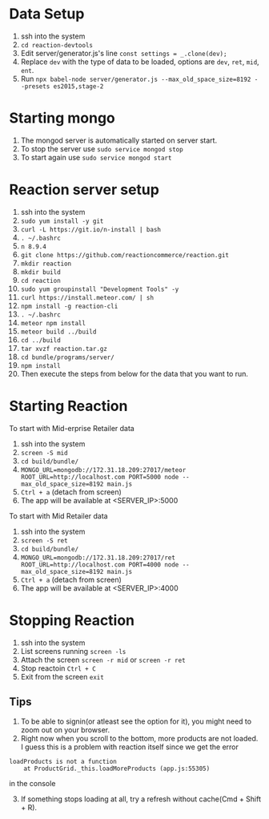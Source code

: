 # Data Setup
1. ssh into the system
2. `cd reaction-devtools`
3. Edit server/generator.js's line `const settings = _.clone(dev);`
4. Replace `dev` with the type of data to be loaded, options are `dev`, `ret`, `mid`, `ent`.
5. Run `npx babel-node server/generator.js --max_old_space_size=8192 --presets es2015,stage-2`

# Starting mongo
1. The mongod server is automatically started on server start.
1. To stop the server use `sudo service mongod stop`
1. To start again use `sudo service mongod start`

# Reaction server setup
1. ssh into the system
1. `sudo yum install -y git`
1. `curl -L https://git.io/n-install | bash`
1. `. ~/.bashrc`
1. `n 8.9.4`
1. `git clone https://github.com/reactioncommerce/reaction.git`
1. `mkdir reaction`
1. `mkdir build`
1. `cd reaction`
1. `sudo yum groupinstall "Development Tools" -y`
1. `curl https://install.meteor.com/ | sh`
1. `npm install -g reaction-cli`
1. `. ~/.bashrc`
1. `meteor npm install`
1. `meteor build ../build`
1. `cd ../build`
1. `tar xvzf reaction.tar.gz`
1. `cd bundle/programs/server/`
1. `npm install`
1. Then execute the steps from below for the data that you want to run.

# Starting Reaction
To start with Mid-erprise Retailer data
1. ssh into the system
1. `screen -S mid`
1. `cd build/bundle/`
1. `MONGO_URL=mongodb://172.31.18.209:27017/meteor ROOT_URL=http://localhost.com PORT=5000 node --max_old_space_size=8192 main.js`
1. `Ctrl + a` (detach from screen)
1. The app will be available at <SERVER_IP>:5000

To start with Mid Retailer data
1. ssh into the system
1. `screen -S ret`
1. `cd build/bundle/`
1. `MONGO_URL=mongodb://172.31.18.209:27017/ret ROOT_URL=http://localhost.com PORT=4000 node --max_old_space_size=8192 main.js`
1. `Ctrl + a` (detach from screen)
1. The app will be available at <SERVER_IP>:4000

# Stopping Reaction
1. ssh into the system
1. List screens running `screen -ls`
2. Attach the screen `screen -r mid` or `screen -r ret`
3. Stop reactoin `Ctrl + C`
4. Exit from the screen `exit`

## Tips
1. To be able to signin(or atleast see the option for it), you might need to zoom out on your browser.
2. Right now when you scroll to the bottom, more products are not loaded. I guess this is a problem with reaction itself since we get the error
```
loadProducts is not a function
    at ProductGrid._this.loadMoreProducts (app.js:55305)
``` 
in the console

3. If something stops loading at all, try a refresh without cache(Cmd + Shift + R).
